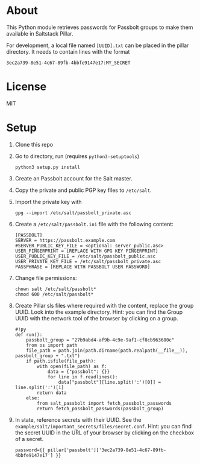 # About
This Python module retrieves passwords for Passbolt groups to make them available in Saltstack Pillar.

For development, a local file named `[UUID].txt` can be placed in the pillar directory. It needs to contain lines with the format
```
3ec2a739-8e51-4c67-89fb-4bbfe9147e17:MY_SECRET
```

# License
MIT

# Setup

1. Clone this repo 

2. Go to directory, run (requires `python3-setuptools`)
    ```
    python3 setup.py install
    ```

3. Create an Passbolt account for the Salt master.

4. Copy the private and public PGP key files to `/etc/salt`.

5. Import the private key with
    ```
    gpg --import /etc/salt/passbolt_private.asc
    ```

6. Create a `/etc/salt/passbolt.ini` file with the following content:
    ```
    [PASSBOLT]
    SERVER = https://passbolt.example.com
    #SERVER_PUBLIC_KEY_FILE = <optional: server_public.asc>
    USER_FINGERPRINT = [REPLACE WITH GPG KEY FINGERPRINT]
    USER_PUBLIC_KEY_FILE = /etc/salt/passbolt_public.asc
    USER_PRIVATE_KEY_FILE = /etc/salt/passbolt_private.asc
    PASSPHRASE = [REPLACE WITH PASSBOLT USER PASSWORD]
    ```

7. Change file permissions:
    ```
    chown salt /etc/salt/passbolt*
    chmod 600 /etc/salt/passbolt*
    ```

8. Create Pillar sls files where required with the content, replace the group UUID. Look into the example directory. Hint: you can find the Group UUID with the network tool of the browser by clicking on a group.
    ```
    #!py
    def run():
        passbolt_group = "27b9abd4-af9b-4c9e-9af1-cf8cb963680c"
        from os import path
        file_path = path.join(path.dirname(path.realpath(__file__)), passbolt_group + ".txt")
        if path.isfile(file_path):
            with open(file_path) as f:
                data = {"passbolt": {}}
                for line in f.readlines():
                    data["passbolt"][line.split(':')[0]] = line.split(':')[1]
            return data
        else:
            from salt_passbolt import fetch_passbolt_passwords
            return fetch_passbolt_passwords(passbolt_group)
    ```

9. In state, reference secrets with their UUID. See the `example/salt/important_secrets/files/secret.conf`. Hint: you can find the secret UUID in the URL of your browser by clicking on the checkbox of a secret.
    ```
    password={{ pillar['passbolt']['3ec2a739-8e51-4c67-89fb-4bbfe9147e17'] }}
    ```
